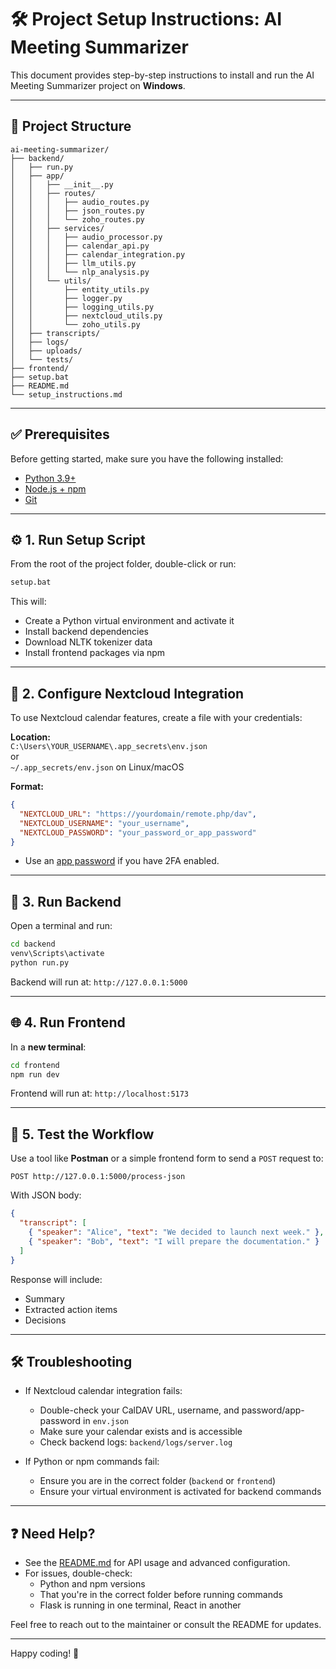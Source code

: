 
# 🛠️ Project Setup Instructions: AI Meeting Summarizer

This document provides step-by-step instructions to install and run the AI Meeting Summarizer project on **Windows**.

---

## 📁 Project Structure

```
ai-meeting-summarizer/
├── backend/
│   ├── run.py
│   ├── app/
│   │   ├── __init__.py
│   │   ├── routes/
│   │   │   ├── audio_routes.py
│   │   │   ├── json_routes.py
│   │   │   └── zoho_routes.py
│   │   ├── services/
│   │   │   ├── audio_processor.py
│   │   │   ├── calendar_api.py
│   │   │   ├── calendar_integration.py
│   │   │   ├── llm_utils.py
│   │   │   └── nlp_analysis.py
│   │   └── utils/
│   │       ├── entity_utils.py
│   │       ├── logger.py
│   │       ├── logging_utils.py
│   │       ├── nextcloud_utils.py
│   │       └── zoho_utils.py
│   ├── transcripts/
│   ├── logs/
│   ├── uploads/
│   └── tests/
├── frontend/
├── setup.bat
├── README.md
└── setup_instructions.md
```

---

## ✅ Prerequisites

Before getting started, make sure you have the following installed:

- [Python 3.9+](https://www.python.org/downloads/)
- [Node.js + npm](https://nodejs.org/)
- [Git](https://git-scm.com/download/win)

---

## ⚙️ 1. Run Setup Script

From the root of the project folder, double-click or run:

```bat
setup.bat
```

This will:

- Create a Python virtual environment and activate it
- Install backend dependencies
- Download NLTK tokenizer data
- Install frontend packages via npm

---

## 🔑 2. Configure Nextcloud Integration

To use Nextcloud calendar features, create a file with your credentials:

**Location:**  
`C:\Users\YOUR_USERNAME\.app_secrets\env.json`  
or  
`~/.app_secrets/env.json` on Linux/macOS

**Format:**
```json
{
  "NEXTCLOUD_URL": "https://yourdomain/remote.php/dav",
  "NEXTCLOUD_USERNAME": "your_username",
  "NEXTCLOUD_PASSWORD": "your_password_or_app_password"
}
```

- Use an [app password](https://docs.nextcloud.com/server/latest/user_manual/en/security/app_passwords.html) if you have 2FA enabled.

---

## 🚀 3. Run Backend

Open a terminal and run:

```bash
cd backend
venv\Scripts\activate
python run.py
```

Backend will run at: `http://127.0.0.1:5000`

---

## 🌐 4. Run Frontend

In a **new terminal**:

```bash
cd frontend
npm run dev
```

Frontend will run at: `http://localhost:5173`

---

## 🔁 5. Test the Workflow

Use a tool like **Postman** or a simple frontend form to send a `POST` request to:

```
POST http://127.0.0.1:5000/process-json
```

With JSON body:

```json
{
  "transcript": [
    { "speaker": "Alice", "text": "We decided to launch next week." },
    { "speaker": "Bob", "text": "I will prepare the documentation." }
  ]
}
```

Response will include:

- Summary
- Extracted action items
- Decisions

---

## 🛠️ Troubleshooting

- If Nextcloud calendar integration fails:
  - Double-check your CalDAV URL, username, and password/app-password in `env.json`
  - Make sure your calendar exists and is accessible
  - Check backend logs: `backend/logs/server.log`

- If Python or npm commands fail:
  - Ensure you are in the correct folder (`backend` or `frontend`)
  - Ensure your virtual environment is activated for backend commands

---

## ❓ Need Help?

- See the [README.md](./README.md) for API usage and advanced configuration.
- For issues, double-check:
    - Python and npm versions
    - That you're in the correct folder before running commands
    - Flask is running in one terminal, React in another

Feel free to reach out to the maintainer or consult the README for updates.

---

Happy coding! 🎉
